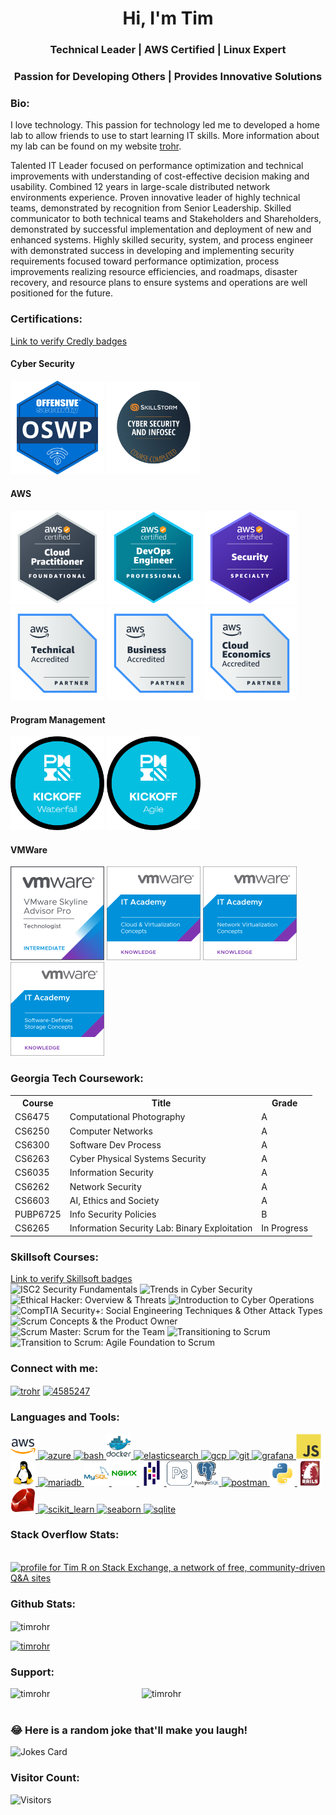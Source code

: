 <h1 align="center">Hi, I'm Tim</h1>
<h3 align="center">Technical Leader | AWS Certified | Linux Expert </hs>
<h3 align="center">Passion for Developing Others | Provides Innovative Solutions</h3>

<h3 align="left">Bio:</h3> 
<p>I love technology. This passion for technology led me to developed a home lab to allow friends to use to start learning IT skills. More information about my lab can be found on my website <a href="https://wiskor.wixsite.com/trohr">trohr</a>.</p>
<p>Talented IT Leader focused on performance optimization and technical improvements with understanding of cost-effective decision making and usability. Combined 12 years in large-scale distributed network environments experience. Proven innovative leader of highly technical teams, demonstrated by recognition from Senior Leadership. Skilled communicator to both technical teams and Stakeholders and Shareholders, demonstrated by successful implementation and deployment of new and enhanced systems. Highly skilled security, system, and process engineer with demonstrated success in developing and implementing security requirements focused toward performance optimization, process improvements realizing resource efficiencies, and roadmaps, disaster recovery, and resource plans to ensure systems and operations are well positioned for the future.</p>

<h3 align="left">Certifications:</h3>
<a href="https://www.credly.com/users/timothy-rohr/badges">Link to verify Credly badges</a>

<h4 align="left">Cyber Security</h4>
<div class="row">
<img src="https://github.com/TimRohr/TimRohr/blob/bb06ec881a7db31cd02ca9e12db7ce9359931f62/offensive-security-wireless-professional-oswp.png?raw=true" alt="OSWP" width="150" height="150">
<img src="https://github.com/TimRohr/TimRohr/blob/67d6ca0292ad2733391785c3e61e00083c214da7/cyber-security-and-infosec.png" alt="OSWP" width="150" height="150">
</div>

<h4 align="left">AWS</h4>
<div class="row">
  <img src="https://github.com/TimRohr/TimRohr/blob/5aebd7acc3da150ddf8bfd83aecc149a2f033e09/aws-certified-cloud-practitioner.png?raw=true" alt="AWS Cloud Practitioner" width="150" height="150">
  <img src="https://github.com/TimRohr/TimRohr/blob/bb06ec881a7db31cd02ca9e12db7ce9359931f62/aws-certified-devops-engineer-professional.png?raw=true" alt="AWS DevOps Professional" width="150" height="150">
  <img src="https://github.com/TimRohr/TimRohr/blob/bb06ec881a7db31cd02ca9e12db7ce9359931f62/aws-certified-security-specialty.png?raw=true" alt="AWS Security Specialty" width="150" height="150">
</div>
<div class="row">
  <img src="https://github.com/TimRohr/TimRohr/blob/bb06ec881a7db31cd02ca9e12db7ce9359931f62/aws-partner-accreditation-technical.png?raw=true" alt="AWS Partner Technical Accreditation" width="150" height="150">
  <img src="https://github.com/TimRohr/TimRohr/blob/bb06ec881a7db31cd02ca9e12db7ce9359931f62/aws-partner-accreditation-business.png?raw=true" alt="AWS Partner Business Accreditation" width="150" height="150">
  <img src="https://github.com/TimRohr/TimRohr/blob/bb06ec881a7db31cd02ca9e12db7ce9359931f62/aws-partner-cloud-economics-accreditation.png?raw=true" alt="AWS Partner Cloud Economics Accreditation" width="150" height="150">
</div>

<h4 align="left">Program Management</h4>
<div class="row">
<img src="https://github.com/TimRohr/TimRohr/blob/fbc654b40c361b60110be0d855dc2c9f9a87097b/Kickoff-Badge-waterfall.png" alt="PMI waterfall badge" width="150" height="150">
<img src="https://github.com/TimRohr/TimRohr/blob/fbc654b40c361b60110be0d855dc2c9f9a87097b/Kickoff-Badge-agile.png" alt="PMI agile badge" width="150" height="150">
</div>

<h4 align="left">VMWare</h4>
<div class="row">
<img src="https://github.com/TimRohr/TimRohr/blob/e567694a9d2d3b36748dd8e39f0c7837d33e4f7a/VMware_Skyline_Advisor_Pro_Technologist_Intermediate.png" alt="VMware Skyline Advisor Pro Technologist" width="150" height="150">
<img src="https://github.com/TimRohr/TimRohr/blob/9f07ad5304893f6643776ec179a056415959aeab/it-academy-cloud-and-virtualization-concepts.png" alt="VMware Cloud Concepts" width="150" height="150">
<img src="https://github.com/TimRohr/TimRohr/blob/447505dad7debe48ec93d46b4cd35d2986fd44ab/it-academy-network-virtualization-concepts.png" alt="VMware Network Virtualization Concepts" width="150" height="150">
<img src="https://github.com/TimRohr/TimRohr/blob/ea5cb42ec30af9d8ea21359495d5154d9c6364d5/it-academy-software-defined-storage-concepts.png" alt="VMware Software-Defined Storage Concepts" width="150" height="150">
</div>


<h3 align="left">Georgia Tech Coursework:</h3>
<table style="width:100%">
  <tr><th>Course</th><th>Title</th><th>Grade</th></tr>
  <tr><td>CS6475</td><td>Computational Photography</td><td>A</td></tr>
  <tr><td>CS6250</td><td>Computer Networks</td><td>A</td></tr>
  <tr><td>CS6300</td><td>Software Dev Process</td><td>A</td></tr>
  <tr><td>CS6263</td><td>Cyber Physical Systems Security</td><td>A</td></tr>
  <tr><td>CS6035</td><td>Information Security</td><td>A</td></tr>
  <tr><td>CS6262</td><td>Network Security</td><td>A</td></tr>	
  <tr><td>CS6603</td><td>AI, Ethics and Society</td><td>A</td></tr>
  <tr><td>PUBP6725</td><td>Info Security Policies</td><td>B</td></tr>
  <tr><td>CS6265</td><td>	Information Security Lab: Binary Exploitation</td><td>In Progress</td></tr>
</table>

<h3 align="left">Skillsoft Courses:</h4>
<a href="https://skillsoft.digitalbadges.skillsoft.com/profile/timrohr/wallet">Link to verify Skillsoft badges</a>
<div class="row">
  <img src="https://api.accredible.com/v1/frontend/credential_website_embed_image/badge/73864205" alt="ISC2 Security Fundamentals" width="150" height="150">
  <img src="https://api.accredible.com/v1/frontend/credential_website_embed_image/badge/37091357" alt="Trends in Cyber Security" width="150" height="150">
  <img src="https://api.accredible.com/v1/frontend/credential_website_embed_image/badge/14757317" alt="Ethical Hacker: Overview & Threats" width="150" height="150">
  <img src="https://api.accredible.com/v1/frontend/credential_website_embed_image/badge/36288159" alt="Introduction to Cyber Operations" width="150" height="150">
  <img src="https://api.accredible.com/v1/frontend/credential_website_embed_image/badge/35776031" alt="CompTIA Security+: Social Engineering Techniques & Other Attack Types" width="150" height="150">
  <img src="https://api.accredible.com/v1/frontend/credential_website_embed_image/badge/35927814" alt="Scrum Concepts & the Product Owner" width="150" height="150">
  <img src="https://api.accredible.com/v1/frontend/credential_website_embed_image/badge/35932573" alt="Scrum Master: Scrum for the Team" width="150" height="150">
  <img src="https://api.accredible.com/v1/frontend/credential_website_embed_image/badge/35627493" alt="Transitioning to Scrum" width="150" height="150">
  <img src="https://api.accredible.com/v1/frontend/credential_website_embed_image/badge/35625632" alt="Transition to Scrum: Agile Foundation to Scrum" width="150" height="150">
</div>

<h3 align="left">Connect with me:</h3>
<p align="left">
<a href="https://linkedin.com/in/trohr" target="blank"><img align="center" src="https://raw.githubusercontent.com/rahuldkjain/github-profile-readme-generator/master/src/images/icons/Social/linked-in-alt.svg" alt="trohr" height="30" width="40" /></a>
<a href="https://stackoverflow.com/users/4585247" target="blank"><img align="center" src="https://raw.githubusercontent.com/rahuldkjain/github-profile-readme-generator/master/src/images/icons/Social/stack-overflow.svg" alt="4585247" height="30" width="40" /></a>
</p>

<h3 align="left">Languages and Tools:</h3>
<p align="left"> <a href="https://aws.amazon.com" target="_blank" rel="noreferrer"> <img src="https://raw.githubusercontent.com/devicons/devicon/master/icons/amazonwebservices/amazonwebservices-original-wordmark.svg" alt="aws" width="40" height="40"/> </a> <a href="https://azure.microsoft.com/en-in/" target="_blank" rel="noreferrer"> <img src="https://www.vectorlogo.zone/logos/microsoft_azure/microsoft_azure-icon.svg" alt="azure" width="40" height="40"/> </a> <a href="https://www.gnu.org/software/bash/" target="_blank" rel="noreferrer"> <img src="https://www.vectorlogo.zone/logos/gnu_bash/gnu_bash-icon.svg" alt="bash" width="40" height="40"/> </a> <a href="https://www.docker.com/" target="_blank" rel="noreferrer"> <img src="https://raw.githubusercontent.com/devicons/devicon/master/icons/docker/docker-original-wordmark.svg" alt="docker" width="40" height="40"/> </a> <a href="https://www.elastic.co" target="_blank" rel="noreferrer"> <img src="https://www.vectorlogo.zone/logos/elastic/elastic-icon.svg" alt="elasticsearch" width="40" height="40"/> </a> <a href="https://cloud.google.com" target="_blank" rel="noreferrer"> <img src="https://www.vectorlogo.zone/logos/google_cloud/google_cloud-icon.svg" alt="gcp" width="40" height="40"/> </a> <a href="https://git-scm.com/" target="_blank" rel="noreferrer"> <img src="https://www.vectorlogo.zone/logos/git-scm/git-scm-icon.svg" alt="git" width="40" height="40"/> </a> <a href="https://grafana.com" target="_blank" rel="noreferrer"> <img src="https://www.vectorlogo.zone/logos/grafana/grafana-icon.svg" alt="grafana" width="40" height="40"/> </a> <a href="https://developer.mozilla.org/en-US/docs/Web/JavaScript" target="_blank" rel="noreferrer"> <img src="https://raw.githubusercontent.com/devicons/devicon/master/icons/javascript/javascript-original.svg" alt="javascript" width="40" height="40"/> </a> <a href="https://www.linux.org/" target="_blank" rel="noreferrer"> <img src="https://raw.githubusercontent.com/devicons/devicon/master/icons/linux/linux-original.svg" alt="linux" width="40" height="40"/> </a> <a href="https://mariadb.org/" target="_blank" rel="noreferrer"> <img src="https://www.vectorlogo.zone/logos/mariadb/mariadb-icon.svg" alt="mariadb" width="40" height="40"/> </a> <a href="https://www.mysql.com/" target="_blank" rel="noreferrer"> <img src="https://raw.githubusercontent.com/devicons/devicon/master/icons/mysql/mysql-original-wordmark.svg" alt="mysql" width="40" height="40"/> </a> <a href="https://www.nginx.com" target="_blank" rel="noreferrer"> <img src="https://raw.githubusercontent.com/devicons/devicon/master/icons/nginx/nginx-original.svg" alt="nginx" width="40" height="40"/> </a> <a href="https://pandas.pydata.org/" target="_blank" rel="noreferrer"> <img src="https://raw.githubusercontent.com/devicons/devicon/2ae2a900d2f041da66e950e4d48052658d850630/icons/pandas/pandas-original.svg" alt="pandas" width="40" height="40"/> </a> <a href="https://www.photoshop.com/en" target="_blank" rel="noreferrer"> <img src="https://raw.githubusercontent.com/devicons/devicon/master/icons/photoshop/photoshop-line.svg" alt="photoshop" width="40" height="40"/> </a> <a href="https://www.postgresql.org" target="_blank" rel="noreferrer"> <img src="https://raw.githubusercontent.com/devicons/devicon/master/icons/postgresql/postgresql-original-wordmark.svg" alt="postgresql" width="40" height="40"/> </a> <a href="https://postman.com" target="_blank" rel="noreferrer"> <img src="https://www.vectorlogo.zone/logos/getpostman/getpostman-icon.svg" alt="postman" width="40" height="40"/> </a> <a href="https://www.python.org" target="_blank" rel="noreferrer"> <img src="https://raw.githubusercontent.com/devicons/devicon/master/icons/python/python-original.svg" alt="python" width="40" height="40"/> </a> <a href="https://rubyonrails.org" target="_blank" rel="noreferrer"> <img src="https://raw.githubusercontent.com/devicons/devicon/master/icons/rails/rails-original-wordmark.svg" alt="rails" width="40" height="40"/> </a> <a href="https://www.ruby-lang.org/en/" target="_blank" rel="noreferrer"> <img src="https://raw.githubusercontent.com/devicons/devicon/master/icons/ruby/ruby-original.svg" alt="ruby" width="40" height="40"/> </a> <a href="https://scikit-learn.org/" target="_blank" rel="noreferrer"> <img src="https://upload.wikimedia.org/wikipedia/commons/0/05/Scikit_learn_logo_small.svg" alt="scikit_learn" width="40" height="40"/> </a> <a href="https://seaborn.pydata.org/" target="_blank" rel="noreferrer"> <img src="https://seaborn.pydata.org/_images/logo-mark-lightbg.svg" alt="seaborn" width="40" height="40"/> </a> <a href="https://www.sqlite.org/" target="_blank" rel="noreferrer"> <img src="https://www.vectorlogo.zone/logos/sqlite/sqlite-icon.svg" alt="sqlite" width="40" height="40"/> </a> </p>

<h3 align="left">Stack Overflow Stats:</h3> <br>
<a href="https://stackexchange.com/users/5815467"><img src="https://stackexchange.com/users/flair/5815467.png?theme=dark" width="208" height="58" alt="profile for Tim R on Stack Exchange, a network of free, community-driven Q&amp;A sites" title="profile for Tim R on Stack Exchange, a network of free, community-driven Q&amp;A sites"></a>

<h3 align="left">Github Stats:</h3>
<p><img align="center" src="https://github-readme-streak-stats.herokuapp.com/?user=timrohr&theme=merko&count-private=true" alt="timrohr" /></p>
<p align="left"> <a href="https://github.com/ryo-ma/github-profile-trophy"><img src="https://github-profile-trophy.vercel.app/?username=timrohr&theme=matrix&count-private=true" alt="timrohr" /></a> </p>

<h3 align="left">Support:</h3>
<p>
  <a href="https://www.buymeacoffee.com/timrohr"> <img align="left" src="https://cdn.buymeacoffee.com/buttons/v2/default-yellow.png" height="50" width="210" alt="timrohr" /></a>
  <a href="https://ko-fi.com/timrohr"> <img align="left" src="https://cdn.ko-fi.com/cdn/kofi3.png?v=3" height="50" width="210" alt="timrohr" /></a></p>
<br><br>

### 😂 Here is a random joke that'll make you laugh!
![Jokes Card](https://readme-jokes.vercel.app/api)

<h3 align="left">Visitor Count:</h3> 
<img src="https://komarev.com/ghpvc/?username=TimRohr&color=brightgreen&style=plastic" alt="Visitors">
